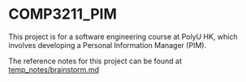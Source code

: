 # COMP3211_PIM
This project is for a software engineering course at PolyU HK, which involves developing a Personal Information Manager (PIM).

The reference notes for this project can be found at 
[temp_notes/brainstorm.md](temp_notes/brainstorm.md)


